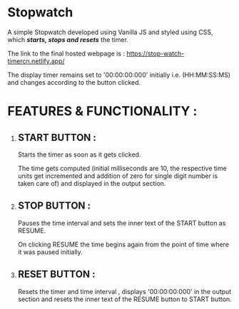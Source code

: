 # Stopwatch
A simple Stopwatch developed using Vanilla JS and styled using CSS, which ***starts, stops and resets*** the timer. 

The link to the final hosted webpage is : https://stop-watch-timercn.netlify.app/



The display timer remains set to '00:00:00:000' initially i.e. (HH:MM:SS:MS) and changes according to the button clicked.



# FEATURES & FUNCTIONALITY :

  1. ## START BUTTON : 
     <p> Starts the timer as soon as it gets clicked. </p>
     <p> The time gets computed (initial milliseconds are 10, the respective time units get incremented and addition of zero for single digit number is taken care of)  and displayed in the output section. </p>
     
  2. ## STOP BUTTON :
     <p> Pauses the time interval and sets the inner text of the START button as RESUME. </p>
     <p> On clicking RESUME the time begins again from the point of time where it was paused initially. </p>
 
  3.  ## RESET BUTTON : 
      Resets the timer and time interval , displays '00:00:00:000' in the output section and resets the inner text of the RESUME button to START button. 
      
